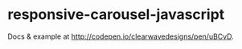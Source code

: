 responsive-carousel-javascript
==============================

<p>Docs &amp; example at <a href="http://codepen.io/clearwavedesigns/pen/uBCvD">http://codepen.io/clearwavedesigns/pen/uBCvD</a>.</p>
